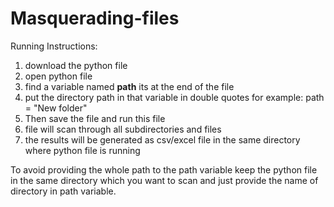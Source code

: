 # Masquerading-files

Running Instructions: 
1) download the python file
2) open python file 
3) find a variable named **path** its at the end of the file
4) put the directory path in that variable in double quotes 
  for example:
          path = "New folder"
5) Then save the file and run this file 
6) file will scan through all subdirectories and files
7) the results will be generated as csv/excel file in the same directory where python file is running

To avoid providing the whole path to the path variable keep the python file in the same directory which you want to scan and just provide the name of directory in path variable.

